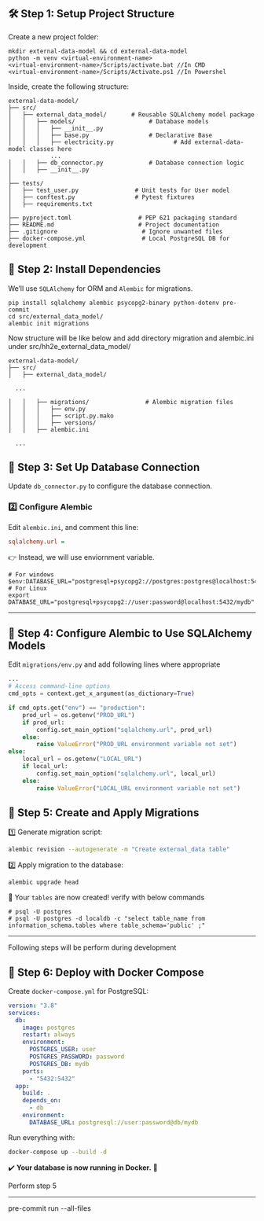 ## **🛠️ Step 1: Setup Project Structure**
Create a new project folder:
```
mkdir external-data-model && cd external-data-model
python -m venv <virtual-environment-name>
<virtual-environment-name>/Scripts/activate.bat //In CMD
<virtual-environment-name>/Scripts/Activate.ps1 //In Powershel
```

Inside, create the following structure:
```
external-data-model/
├── src/
│   ├── external_data_model/       # Reusable SQLAlchemy model package
│   │   ├── models/                     # Database models
│   │   │   ├── __init__.py
│   │   │   ├── base.py                 # Declarative Base
│   │   │   ├── electricity.py                 # Add external-data-model classes here
            ...
│   │   ├── db_connector.py             # Database connection logic
│   │   ├── __init__.py
│
├── tests/
│   ├── test_user.py                # Unit tests for User model
│   ├── conftest.py                 # Pytest fixtures
│   ├── requirements.txt
│
├── pyproject.toml                   # PEP 621 packaging standard
├── README.md                        # Project documentation
├── .gitignore                        # Ignore unwanted files
├── docker-compose.yml                # Local PostgreSQL DB for development

```

## **📌 Step 2: Install Dependencies**
We’ll use `SQLAlchemy` for ORM and `Alembic` for migrations.
```
pip install sqlalchemy alembic psycopg2-binary python-dotenv pre-commit
cd src/external_data_model/
alembic init migrations
```
Now structure will be like below and add directory migration and alembic.ini under src/hh2e_external_data_model/
```
external-data-model/
├── src/
│   ├── external_data_model/

  ...

│   │   ├── migrations/                # Alembic migration files
│   │   │   ├── env.py
│   │   │   ├── script.py.mako
│   │   │   ├── versions/
│   │   ├── alembic.ini

  ...

```

## **📌 Step 3: Set Up Database Connection**

Update `db_connector.py` to configure the database connection.

### **2️⃣ Configure Alembic**
Edit `alembic.ini`, and comment this line:
```ini
sqlalchemy.url =
```
👉 Instead, we will use enviornment variable.

```
# For windows
$env:DATABASE_URL="postgresql+psycopg2://postgres:postgres@localhost:5432/localdb"
# For Linux
export DATABASE_URL="postgresql+psycopg2://user:password@localhost:5432/mydb"
```
---

## **📌 Step 4: Configure Alembic to Use SQLAlchemy Models**

Edit `migrations/env.py` and add following lines where appropriate

```python
...
# Access command-line options
cmd_opts = context.get_x_argument(as_dictionary=True)

if cmd_opts.get("env") == "production":
    prod_url = os.getenv("PROD_URL")
    if prod_url:
        config.set_main_option("sqlalchemy.url", prod_url)
    else:
        raise ValueError("PROD_URL environment variable not set")
else:
    local_url = os.getenv("LOCAL_URL")
    if local_url:
        config.set_main_option("sqlalchemy.url", local_url)
    else:
        raise ValueError("LOCAL_URL environment variable not set")

```

## **📌 Step 5: Create and Apply Migrations**

1️⃣ Generate migration script:
```bash
alembic revision --autogenerate -m "Create external_data table"
```
2️⃣ Apply migration to the database:
```bash
alembic upgrade head
```
🎉 Your `tables` are now created! verify with below commands

```
# psql -U postgres
# psql -U postgres -d localdb -c "select table_name from information_schema.tables where table_schema='public' ;"
```
---

Following steps will be perform during development
## **📌 Step 6: Deploy with Docker Compose**

Create `docker-compose.yml` for PostgreSQL:
```yaml
version: "3.8"
services:
  db:
    image: postgres
    restart: always
    environment:
      POSTGRES_USER: user
      POSTGRES_PASSWORD: password
      POSTGRES_DB: mydb
    ports:
      - "5432:5432"
  app:
    build: .
    depends_on:
      - db
    environment:
      DATABASE_URL: postgresql://user:password@db/mydb
```

Run everything with:
```bash
docker-compose up --build -d
```
✔️ **Your database is now running in Docker.** 🚀

Perform step 5

---

pre-commit run --all-files
